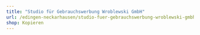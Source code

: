 ```yaml
---
title: "Studio für Gebrauchswerbung Wroblewski GmbH"
url: /edingen-neckarhausen/studio-fuer-gebrauchswerbung-wroblewski-gmbh/
shop: Kopieren
---
```

